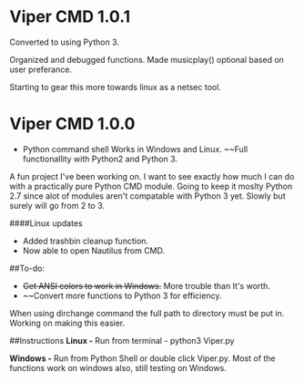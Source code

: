 Viper CMD 1.0.1
=====
Converted to using Python 3.

Organized and debugged functions. Made musicplay() optional based on user preferance.

Starting to gear this more towards linux as a netsec tool.

Viper CMD 1.0.0
=====
+ Python command shell
Works in Windows and Linux.
~~Full functionallity with Python2 and Python 3.

A fun project I've been working on. I want to see exactly how much I can do with a practically pure Python CMD module. Going to keep it moslty Python 2.7 since alot of modules aren't compatable with Python 3 yet. Slowly but surely will go from 2 to 3.

####Linux updates
+ Added trashbin cleanup function.
+ Now able to open Nautilus from CMD.

##To-do: 
+ ~~Get ANSI colors to work in Windows.~~ More trouble than It's worth. 
+ ~~Convert more functions to Python 3 for efficiency.

When using dirchange command the full path to directory must be put in. Working on making this easier.

##Instructions
**Linux -**
Run from terminal - python3 Viper.py

**Windows -**
Run from Python Shell or double click Viper.py. Most of the functions work on windows also, still testing on Windows.




